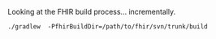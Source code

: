 Looking at the FHIR build process... incrementally.

```
./gradlew  -PfhirBuildDir=/path/to/fhir/svn/trunk/build
```
